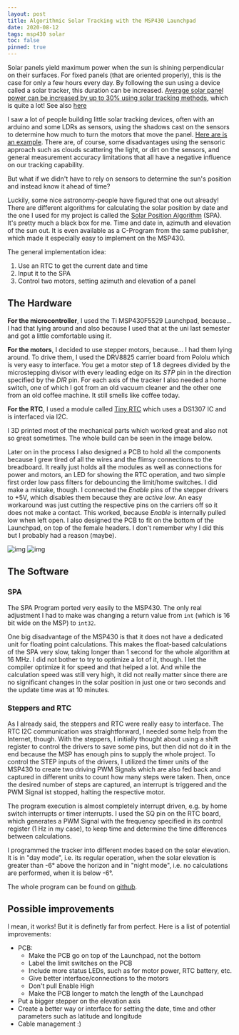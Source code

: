 ```yaml
---
layout: post
title: Algorithmic Solar Tracking with the MSP430 Launchpad
date: 2020-08-12
tags: msp430 solar
toc: false
pinned: true
---
```


Solar panels yield maximum power when the sun is shining perpendicular on their surfaces. For fixed panels (that are oriented properly), this is the case for only a few hours every day. By following the sun using a device called a solar tracker, this duration can be increased. [Average solar panel power can be increased by up to 30% using solar tracking methods](https://www.semanticscholar.org/paper/Solar-Tracking-System%3A-More-Efficient-Use-of-Solar-Rizk-Chaiko/5594b5bbb72021eafd8a96452b6bb551d8208094), which is quite a lot! See also [here](https://en.wikipedia.org/wiki/Solar_tracker#Basic_concept)

I saw a lot of people building little solar tracking devices, often with an arduino and some LDRs as sensors, using the shadows cast on the sensors to determine how much to turn the motors that move the panel. [Here are is an example](https://www.instructables.com/id/Arduino-Solar-Tracker/). There are, of course, some disadvantages using the sensoric approach such as clouds scattering the light, or dirt on the sensors, and general measurement accuracy limitations that all have a negative influence on our tracking capability.

But what if we didn't have to rely on sensors to determine the sun's position and instead know it ahead of time? 

Luckily, some nice astronomy-people have figured that one out already! There are different algorithms for calculating the solar position by date and the one I used for my project is called the [Solar Position Algorithm](https://midcdmz.nrel.gov/spa/) (SPA). It's pretty much a black box for me. Time and date in, azimuth and elevation of the sun out. It is even available as a C-Program from the same publisher, which made it especially easy to implement on the MSP430. 

The general implementation idea: 
1. Use an RTC to get the current date and time 
1. Input it to the SPA
1. Control two motors, setting azimuth and elevation of a panel

## The Hardware
**For the microcontroller**, I used the Ti MSP430F5529 Launchpad, because... I had that lying around and also because I used that at the uni last semester and got a little comfortable using it.

**For the motors**, I decided to use stepper motors, because... I had them lying around. To drive them, I used the DRV8825 carrier board from Pololu which is very easy to interface. You get a motor step of 1.8 degrees divided by the microstepping divisor with every leading edge on its *STP* pin in the direction specified by the *DIR* pin. For each axis of the tracker I also needed a home switch, one of which I got from an old vacuum cleaner and the other one from an old coffee machine. It still smells like coffee today. 

**For the RTC**, I used a module called [Tiny RTC]() which uses a DS1307 IC and is interfaced via I2C.

I 3D printed most of the mechanical parts which worked great and also not so great sometimes. The whole build can be seen in the image below.

Later on in the process I also designed a PCB to hold all the components because I grew tired of all the wires and the flimsy connections to the breadboard. It really just holds all the modules as well as connections for power and motors, an LED for showing the RTC operation, and two simple first order low pass filters for debouncing the limit/home switches. I did make a mistake, though. I connected the _Enable_ pins of the stepper drivers to +5V, which disables them because they are _active low_. An easy workaround was just cutting the respective pins on the carriers off so it does not make a contact. This worked, because _Enable_ is internally pulled low when left open. I also designed the PCB to fit on the bottom of the Launchpad, on top of the female headers.  I don't remember why I did this but I probably had a reason (maybe).

![img]({{site.baseurl}}/assets/img/solarTracker/breadboard.jpg)
![img]({{site.baseurl}}/assets/img/solarTracker/pcb_top_bottom.png)

## The Software

### SPA
The SPA Program ported very easily to the MSP430. The only real adjustment I had to make was changing a return value from `int` (which is 16 bit wide on the MSP) to `int32`.

One big disadvantage of the MSP430 is that it does not have a dedicated unit for floating point calculations. This makes the float-based calculations of the SPA very slow, taking longer than 1 second for the whole algorithm at 16 MHz. I did not bother to try to optimize a lot of it, though. I let the compiler optimize it for speed and that helped a lot. And while the calculation speed was still very high, it did not really matter since there are no significant changes in the solar position in just one or two seconds and the update time was at 10 minutes. 

### Steppers and RTC
As I already said, the steppers and RTC were really easy to interface. The RTC I2C communication was straightforward, I needed some help from the Internet, though. With the steppers, I initially thought about using a shift register to control the drivers to save some pins, but then did not do it in the end because the MSP has enough pins to supply the whole project. To control the STEP inputs of the drivers, I utilized the timer units of the MSP430 to create two driving PWM Signals which are also fed back and captured in different units to count how many steps were taken. Then, once the desired number of steps are captured, an interrupt is triggered and the PWM Signal ist stopped, halting the respective motor.

The program execution is almost completely interrupt driven, e.g. by home switch interrupts or timer interrupts. I used the SQ pin on the RTC board, which generates a PWM Signal with the frequency specified in its control register (1 Hz in my case), to keep time and determine the time differences between calculations.

I programmed the tracker into different modes based on the solar elevation. It is in "day mode", i.e. its regular operation, when the solar elevation is greater than -6° above the horizon and in "night mode", i.e. no calculations are performed, when it is below -6°. 

The whole program can be found on [github](https://github.com/latenighticecream/SolarTracker).

## Possible improvements
I mean, it works! But it is definetly far from perfect.
Here is a list of potential improvements:
* PCB:
  * Make the PCB go on top of the Launchpad, not the bottom
  * Label the limit switches on the PCB
  * Include more status LEDs, such as for motor power, RTC battery, etc.
  * Give better interface/connections to the motors
  * Don't pull Enable High
  * Make the PCB longer to match the length of the Launchpad
* Put a bigger stepper on the elevation axis
* Create a better way or interface for setting the date, time and other parameters such as latitude and longitude
* Cable management :)
